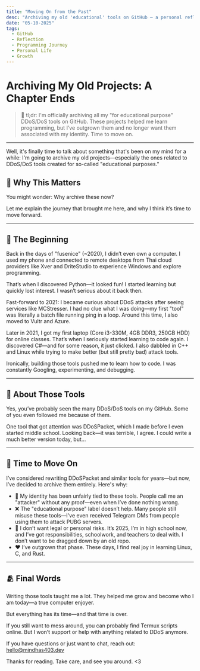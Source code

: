 ```yaml
---
title: "Moving On from the Past"
desc: "Archiving my old 'educational' tools on GitHub — a personal reflection on growth, learning, and letting go."
date: "05-10-2025"
tags:
  - GitHub
  - Reflection
  - Programming Journey
  - Personal Life
  - Growth
---
```


# Archiving My Old Projects: A Chapter Ends

> 📌 tl;dr: I'm officially archiving all my "for educational purpose" DDoS/DoS tools on GitHub. These projects helped me learn programming, but I’ve outgrown them and no longer want them associated with my identity. Time to move on.

---

Well, it's finally time to talk about something that's been on my mind for a while:
I'm going to archive my old projects—especially the ones related to DDoS/DoS tools created for so-called "educational purposes."

## 🧠 Why This Matters

You might wonder: Why archive these now?

Let me explain the journey that brought me here, and why I think it’s time to move forward.

---

## 📖 The Beginning

Back in the days of "fusenice" (~2020), I didn’t even own a computer. I used my phone and connected to remote desktops from Thai cloud providers like Xver and DriteStudio to experience Windows and explore programming.

That’s when I discovered Python—it looked fun! I started learning but quickly lost interest. I wasn’t serious about it back then.

Fast-forward to 2021: I became curious about DDoS attacks after seeing services like MCStresser. I had no clue what I was doing—my first "tool" was literally a batch file running ping in a loop. Around this time, I also moved to Vultr and Azure.

Later in 2021, I got my first laptop (Core i3-330M, 4GB DDR3, 250GB HDD) for online classes. That’s when I seriously started learning to code again. I discovered C#—and for some reason, it just clicked. I also dabbled in C++ and Linux while trying to make better (but still pretty bad) attack tools.

Ironically, building those tools pushed me to learn how to code. I was constantly Googling, experimenting, and debugging.

---

## 💬 About Those Tools

Yes, you’ve probably seen the many DDoS/DoS tools on my GitHub. Some of you even followed me because of them.

One tool that got attention was DDoSPacket, which I made before I even started middle school. Looking back—it was terrible, I agree. I could write a much better version today, but...

---

## 🧹 Time to Move On

I’ve considered rewriting DDoSPacket and similar tools for years—but now, I’ve decided to archive them entirely. Here's why:

- 🧨 My identity has been unfairly tied to these tools. People call me an "attacker" without any proof—even when I’ve done nothing wrong.
- ❌ The "educational purpose" label doesn’t help. Many people still misuse these tools—I've even received Telegram DMs from people using them to attack PUBG servers.
- 🚫 I don’t want legal or personal risks. It’s 2025, I’m in high school now, and I’ve got responsibilities, schoolwork, and teachers to deal with. I don’t want to be dragged down by an old repo.
- ❤️ I’ve outgrown that phase. These days, I find real joy in learning Linux, C, and Rust.

---

## 🫂 Final Words

Writing those tools taught me a lot. They helped me grow and become who I am today—a true computer enjoyer.

But everything has its time—and that time is over.

If you still want to mess around, you can probably find Termux scripts online. But I won’t support or help with anything related to DDoS anymore.

If you have questions or just want to chat, reach out: hello@mindhas403.dev

Thanks for reading. Take care, and see you around. <3
